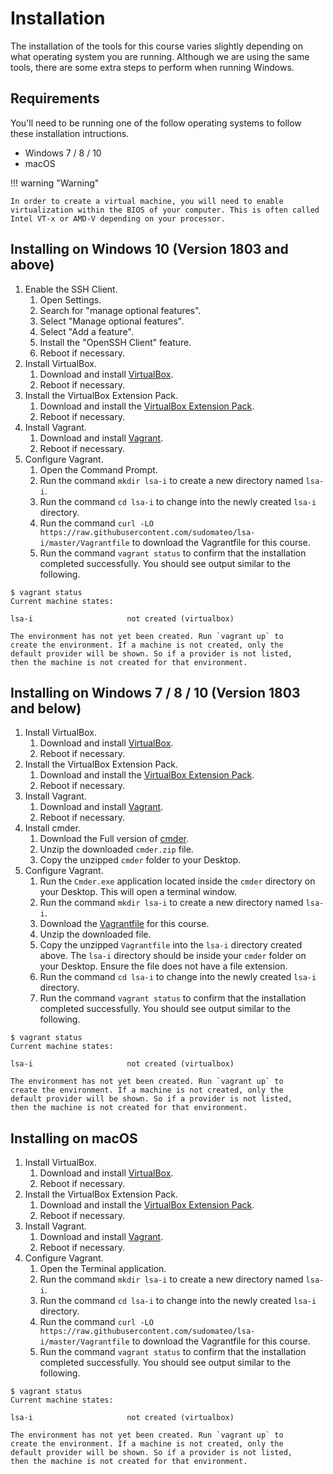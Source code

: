 # Installation

The installation of the tools for this course varies slightly depending on what operating system you are running. Although we are using the same tools, there are some extra steps to perform when running Windows. 

## Requirements

You'll need to be running one of the follow operating systems to follow these installation intructions.

* Windows 7 / 8 / 10
* macOS

!!! warning "Warning"
    
    In order to create a virtual machine, you will need to enable virtualization within the BIOS of your computer. This is often called Intel VT-x or AMD-V depending on your processor.

## Installing on Windows 10 (Version 1803 and above)

1. Enable the SSH Client.
    1. Open Settings.
    2. Search for "manage optional features".
    3. Select "Manage optional features".
    4. Select "Add a feature".
    5. Install the "OpenSSH Client" feature.
    6. Reboot if necessary.
2. Install VirtualBox.
    1. Download and install [VirtualBox](https://www.virtualbox.org/wiki/Downloads).
    2. Reboot if necessary.
3. Install the VirtualBox Extension Pack.
    1. Download and install the [VirtualBox Extension Pack](https://www.virtualbox.org/wiki/Downloads).
    2. Reboot if necessary.
4. Install Vagrant.
    1. Download and install [Vagrant](https://www.vagrantup.com/downloads.html).
    2. Reboot if necessary.
5. Configure Vagrant.
    1. Open the Command Prompt.
    2. Run the command `mkdir lsa-i` to create a new directory named `lsa-i`.
    3. Run the command `cd lsa-i` to change into the newly created `lsa-i` directory.
    4. Run the command `curl -LO https://raw.githubusercontent.com/sudomateo/lsa-i/master/Vagrantfile` to download the Vagrantfile for this course.
    5. Run the command `vagrant status` to confirm that the installation completed successfully. You should see output similar to the following.
```
$ vagrant status
Current machine states:

lsa-i                     not created (virtualbox)

The environment has not yet been created. Run `vagrant up` to
create the environment. If a machine is not created, only the
default provider will be shown. So if a provider is not listed,
then the machine is not created for that environment.
```

## Installing on Windows 7 / 8 / 10 (Version 1803 and below)

1. Install VirtualBox.
    1. Download and install [VirtualBox](https://www.virtualbox.org/wiki/Downloads).
    2. Reboot if necessary.
2. Install the VirtualBox Extension Pack.
    1. Download and install the [VirtualBox Extension Pack](https://www.virtualbox.org/wiki/Downloads).
    2. Reboot if necessary.
3. Install Vagrant.
    1. Download and install [Vagrant](https://www.vagrantup.com/downloads.html).
    2. Reboot if necessary.
4. Install cmder.
    1. Download the Full version of [cmder](http://cmder.net).
    2. Unzip the downloaded `cmder.zip` file.
    3. Copy the unzipped `cmder` folder to your Desktop.
5. Configure Vagrant.
    1. Run the `Cmder.exe` application located inside the `cmder` directory on your Desktop. This will open a terminal window.
    2. Run the command `mkdir lsa-i` to create a new directory named `lsa-i`.
    3. Download the [Vagrantfile](https://gist.github.com/sudomateo/7068f579591667283a4710ae82824766/archive/d12deecb525fc61302ee7bc457cdf3b6e911db6f.zip) for this course.
    4. Unzip the downloaded file.
    5. Copy the unzipped `Vagrantfile` into the `lsa-i` directory created above. The `lsa-i` directory should be inside your `cmder` folder on your Desktop. Ensure the file does not have a file extension. 
    6. Run the command `cd lsa-i` to change into the newly created `lsa-i` directory.
    7. Run the command `vagrant status` to confirm that the installation completed successfully. You should see output similar to the following.
```
$ vagrant status
Current machine states:

lsa-i                     not created (virtualbox)

The environment has not yet been created. Run `vagrant up` to
create the environment. If a machine is not created, only the
default provider will be shown. So if a provider is not listed,
then the machine is not created for that environment.
```

## Installing on macOS

1. Install VirtualBox.
    1. Download and install [VirtualBox](https://www.virtualbox.org/wiki/Downloads).
    2. Reboot if necessary.
2. Install the VirtualBox Extension Pack.
    1. Download and install the [VirtualBox Extension Pack](https://www.virtualbox.org/wiki/Downloads).
    2. Reboot if necessary.
3. Install Vagrant.
    1. Download and install [Vagrant](https://www.vagrantup.com/downloads.html).
    2. Reboot if necessary.
4. Configure Vagrant.
    1. Open the Terminal application.
    2. Run the command `mkdir lsa-i` to create a new directory named `lsa-i`.
    3. Run the command `cd lsa-i` to change into the newly created `lsa-i` directory.
    4. Run the command `curl -LO https://raw.githubusercontent.com/sudomateo/lsa-i/master/Vagrantfile` to download the Vagrantfile for this course.
    5. Run the command `vagrant status` to confirm that the installation completed successfully. You should see output similar to the following.
```
$ vagrant status
Current machine states:

lsa-i                     not created (virtualbox)

The environment has not yet been created. Run `vagrant up` to
create the environment. If a machine is not created, only the
default provider will be shown. So if a provider is not listed,
then the machine is not created for that environment.
```
